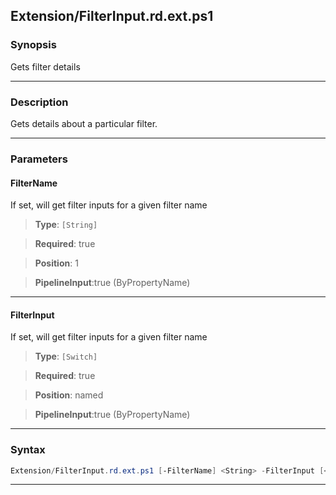 
Extension/FilterInput.rd.ext.ps1
--------------------------------
### Synopsis
Gets filter details

---
### Description

Gets details about a particular filter.

---
### Parameters
#### **FilterName**

If set, will get filter inputs for a given filter name



> **Type**: ```[String]```

> **Required**: true

> **Position**: 1

> **PipelineInput**:true (ByPropertyName)



---
#### **FilterInput**

If set, will get filter inputs for a given filter name



> **Type**: ```[Switch]```

> **Required**: true

> **Position**: named

> **PipelineInput**:true (ByPropertyName)



---
### Syntax
```PowerShell
Extension/FilterInput.rd.ext.ps1 [-FilterName] <String> -FilterInput [<CommonParameters>]
```
---




